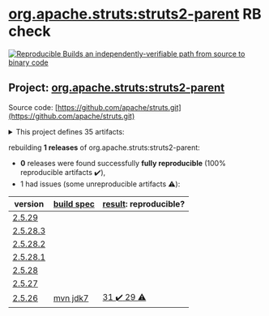 [org.apache.struts:struts2-parent](https://search.maven.org/artifact/org.apache.struts/struts2-parent/) RB check
=======

[![Reproducible Builds](https://reproducible-builds.org/images/logos/rb.svg) an independently-verifiable path from source to binary code](https://reproducible-builds.org/)

## Project: [org.apache.struts:struts2-parent](https://search.maven.org/artifact/org.apache.struts/struts2-parent/)

Source code: [https://github.com/apache/struts.git](https://github.com/apache/struts.git)

<details><summary>This project defines 35 artifacts:</summary>

* [org.apache.struts:struts2-apps](https://search.maven.org/artifact/org.apache.struts/struts2-apps/)
* [org.apache.struts:struts2-assembly](https://search.maven.org/artifact/org.apache.struts/struts2-assembly/)
* [org.apache.struts:struts2-bean-validation-plugin](https://search.maven.org/artifact/org.apache.struts/struts2-bean-validation-plugin/)
* [org.apache.struts:struts2-bom](https://search.maven.org/artifact/org.apache.struts/struts2-bom/)
* [org.apache.struts:struts2-cdi-plugin](https://search.maven.org/artifact/org.apache.struts/struts2-cdi-plugin/)
* [org.apache.struts:struts2-config-browser-plugin](https://search.maven.org/artifact/org.apache.struts/struts2-config-browser-plugin/)
* [org.apache.struts:struts2-convention-plugin](https://search.maven.org/artifact/org.apache.struts/struts2-convention-plugin/)
* [org.apache.struts:struts2-core](https://search.maven.org/artifact/org.apache.struts/struts2-core/)
* [org.apache.struts:struts2-dwr-plugin](https://search.maven.org/artifact/org.apache.struts/struts2-dwr-plugin/)
* [org.apache.struts:struts2-embeddedjsp-plugin](https://search.maven.org/artifact/org.apache.struts/struts2-embeddedjsp-plugin/)
* [org.apache.struts:struts2-gxp-plugin](https://search.maven.org/artifact/org.apache.struts/struts2-gxp-plugin/)
* [org.apache.struts:struts2-jasperreports-plugin](https://search.maven.org/artifact/org.apache.struts/struts2-jasperreports-plugin/)
* [org.apache.struts:struts2-javatemplates-plugin](https://search.maven.org/artifact/org.apache.struts/struts2-javatemplates-plugin/)
* [org.apache.struts:struts2-jfreechart-plugin](https://search.maven.org/artifact/org.apache.struts/struts2-jfreechart-plugin/)
* [org.apache.struts:struts2-json-plugin](https://search.maven.org/artifact/org.apache.struts/struts2-json-plugin/)
* [org.apache.struts:struts2-junit-plugin](https://search.maven.org/artifact/org.apache.struts/struts2-junit-plugin/)
* [org.apache.struts:struts2-osgi-admin-bundle](https://search.maven.org/artifact/org.apache.struts/struts2-osgi-admin-bundle/)
* [org.apache.struts:struts2-osgi-bundles](https://search.maven.org/artifact/org.apache.struts/struts2-osgi-bundles/)
* [org.apache.struts:struts2-osgi-demo-bundle](https://search.maven.org/artifact/org.apache.struts/struts2-osgi-demo-bundle/)
* [org.apache.struts:struts2-osgi-plugin](https://search.maven.org/artifact/org.apache.struts/struts2-osgi-plugin/)
* [org.apache.struts:struts2-oval-plugin](https://search.maven.org/artifact/org.apache.struts/struts2-oval-plugin/)
* [org.apache.struts:struts2-parent](https://search.maven.org/artifact/org.apache.struts/struts2-parent/)
* [org.apache.struts:struts2-pell-multipart-plugin](https://search.maven.org/artifact/org.apache.struts/struts2-pell-multipart-plugin/)
* [org.apache.struts:struts2-plexus-plugin](https://search.maven.org/artifact/org.apache.struts/struts2-plexus-plugin/)
* [org.apache.struts:struts2-plugins](https://search.maven.org/artifact/org.apache.struts/struts2-plugins/)
* [org.apache.struts:struts2-portlet-plugin](https://search.maven.org/artifact/org.apache.struts/struts2-portlet-plugin/)
* [org.apache.struts:struts2-portlet-tiles-plugin](https://search.maven.org/artifact/org.apache.struts/struts2-portlet-tiles-plugin/)
* [org.apache.struts:struts2-rest-plugin](https://search.maven.org/artifact/org.apache.struts/struts2-rest-plugin/)
* [org.apache.struts:struts2-rest-showcase](https://search.maven.org/artifact/org.apache.struts/struts2-rest-showcase/)
* [org.apache.struts:struts2-showcase](https://search.maven.org/artifact/org.apache.struts/struts2-showcase/)
* [org.apache.struts:struts2-sitegraph-plugin](https://search.maven.org/artifact/org.apache.struts/struts2-sitegraph-plugin/)
* [org.apache.struts:struts2-sitemesh-plugin](https://search.maven.org/artifact/org.apache.struts/struts2-sitemesh-plugin/)
* [org.apache.struts:struts2-spring-plugin](https://search.maven.org/artifact/org.apache.struts/struts2-spring-plugin/)
* [org.apache.struts:struts2-testng-plugin](https://search.maven.org/artifact/org.apache.struts/struts2-testng-plugin/)
* [org.apache.struts:struts2-tiles-plugin](https://search.maven.org/artifact/org.apache.struts/struts2-tiles-plugin/)
</details>

rebuilding **1 releases** of org.apache.struts:struts2-parent:
- **0** releases were found successfully **fully reproducible** (100% reproducible artifacts :heavy_check_mark:),
- 1 had issues (some unreproducible artifacts :warning:):

| version | [build spec](BUILDSPEC.md) | [result](https://reproducible-builds.org/docs/jvm/): reproducible? |
| -- | --------- | ------ |
| [2.5.29](https://search.maven.org/artifact/org.apache.sshd/sshd/2.5.29/pom) | | |
| [2.5.28.3](https://search.maven.org/artifact/org.apache.sshd/sshd/2.5.28.3/pom) | | |
| [2.5.28.2](https://search.maven.org/artifact/org.apache.sshd/sshd/2.5.28.2/pom) | | |
| [2.5.28.1](https://search.maven.org/artifact/org.apache.sshd/sshd/2.5.28.1/pom) | | |
| [2.5.28](https://search.maven.org/artifact/org.apache.sshd/sshd/2.5.28/pom) | | |
| [2.5.27](https://search.maven.org/artifact/org.apache.sshd/sshd/2.5.27/pom) | | |
| [2.5.26](https://search.maven.org/artifact/org.apache.struts/struts2-parent/2.5.26/pom) | [mvn jdk7](struts2-2.5.26.buildspec) | [31 :heavy_check_mark:  29 :warning:](struts2-assembly-2.5.26.buildcompare) |
